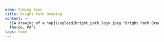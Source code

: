 ```yaml
---
name: Coming Soon
title: Bright Path Brewing
content: >-
  ![A drawing of a hop](/upload/bright_path_logo.jpeg "Bright Path Brewing, Jim
  Thorpe, PA")
tags: home
---
```


